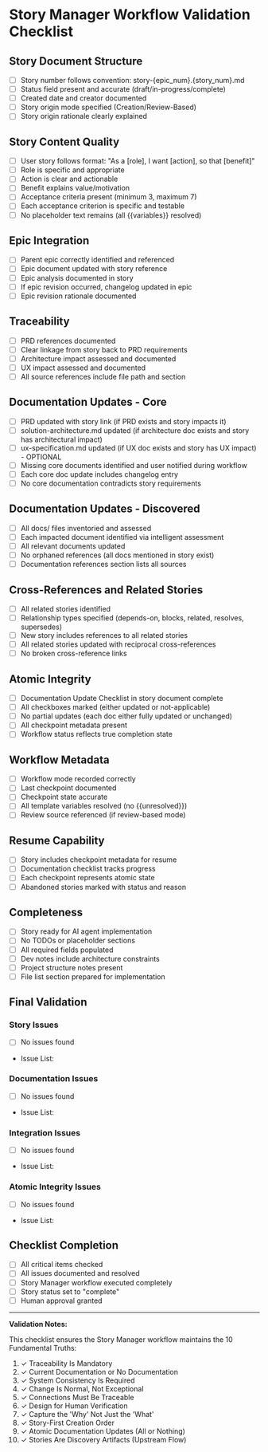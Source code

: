 # Story Manager Workflow Validation Checklist

## Story Document Structure

- [ ] Story number follows convention: story-{epic_num}.{story_num}.md
- [ ] Status field present and accurate (draft/in-progress/complete)
- [ ] Created date and creator documented
- [ ] Story origin mode specified (Creation/Review-Based)
- [ ] Story origin rationale clearly explained

## Story Content Quality

- [ ] User story follows format: "As a [role], I want [action], so that [benefit]"
- [ ] Role is specific and appropriate
- [ ] Action is clear and actionable
- [ ] Benefit explains value/motivation
- [ ] Acceptance criteria present (minimum 3, maximum 7)
- [ ] Each acceptance criterion is specific and testable
- [ ] No placeholder text remains (all {{variables}} resolved)

## Epic Integration

- [ ] Parent epic correctly identified and referenced
- [ ] Epic document updated with story reference
- [ ] Epic analysis documented in story
- [ ] If epic revision occurred, changelog updated in epic
- [ ] Epic revision rationale documented

## Traceability

- [ ] PRD references documented
- [ ] Clear linkage from story back to PRD requirements
- [ ] Architecture impact assessed and documented
- [ ] UX impact assessed and documented
- [ ] All source references include file path and section

## Documentation Updates - Core

- [ ] PRD updated with story link (if PRD exists and story impacts it)
- [ ] solution-architecture.md updated (if architecture doc exists and story has architectural impact)
- [ ] ux-specification.md updated (if UX doc exists and story has UX impact) - OPTIONAL
- [ ] Missing core documents identified and user notified during workflow
- [ ] Each core doc update includes changelog entry
- [ ] No core documentation contradicts story requirements

## Documentation Updates - Discovered

- [ ] All docs/ files inventoried and assessed
- [ ] Each impacted document identified via intelligent assessment
- [ ] All relevant documents updated
- [ ] No orphaned references (all docs mentioned in story exist)
- [ ] Documentation references section lists all sources

## Cross-References and Related Stories

- [ ] All related stories identified
- [ ] Relationship types specified (depends-on, blocks, related, resolves, supersedes)
- [ ] New story includes references to all related stories
- [ ] All related stories updated with reciprocal cross-references
- [ ] No broken cross-reference links

## Atomic Integrity

- [ ] Documentation Update Checklist in story document complete
- [ ] All checkboxes marked (either updated or not-applicable)
- [ ] No partial updates (each doc either fully updated or unchanged)
- [ ] All checkpoint metadata present
- [ ] Workflow status reflects true completion state

## Workflow Metadata

- [ ] Workflow mode recorded correctly
- [ ] Last checkpoint documented
- [ ] Checkpoint state accurate
- [ ] All template variables resolved (no {{unresolved}})
- [ ] Review source referenced (if review-based mode)

## Resume Capability

- [ ] Story includes checkpoint metadata for resume
- [ ] Documentation checklist tracks progress
- [ ] Each checkpoint represents atomic state
- [ ] Abandoned stories marked with status and reason

## Completeness

- [ ] Story ready for AI agent implementation
- [ ] No TODOs or placeholder sections
- [ ] All required fields populated
- [ ] Dev notes include architecture constraints
- [ ] Project structure notes present
- [ ] File list section prepared for implementation

## Final Validation

### Story Issues

- [ ] No issues found
- Issue List:

### Documentation Issues

- [ ] No issues found
- Issue List:

### Integration Issues

- [ ] No issues found
- Issue List:

### Atomic Integrity Issues

- [ ] No issues found
- Issue List:

## Checklist Completion

- [ ] All critical items checked
- [ ] All issues documented and resolved
- [ ] Story Manager workflow executed completely
- [ ] Story status set to "complete"
- [ ] Human approval granted

---

**Validation Notes:**

This checklist ensures the Story Manager workflow maintains the 10 Fundamental Truths:

1. ✓ Traceability Is Mandatory
2. ✓ Current Documentation or No Documentation
3. ✓ System Consistency Is Required
4. ✓ Change Is Normal, Not Exceptional
5. ✓ Connections Must Be Traceable
6. ✓ Design for Human Verification
7. ✓ Capture the 'Why' Not Just the 'What'
8. ✓ Story-First Creation Order
9. ✓ Atomic Documentation Updates (All or Nothing)
10. ✓ Stories Are Discovery Artifacts (Upstream Flow)
